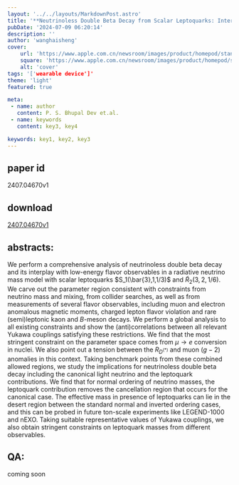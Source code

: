 ```yaml
---
layout: '../../layouts/MarkdownPost.astro'
title: '**Neutrinoless Double Beta Decay from Scalar Leptoquarks: Interplay with Neutrino Mass and Flavor Physics**'
pubDate: '2024-07-09 06:20:14'
description: ''
author: 'wanghaisheng'
cover:
    url: 'https://www.apple.com.cn/newsroom/images/product/homepod/standard/Apple-HomePod-hero-230118_big.jpg.large_2x.jpg'
    square: 'https://www.apple.com.cn/newsroom/images/product/homepod/standard/Apple-HomePod-hero-230118_big.jpg.large_2x.jpg'
    alt: 'cover'
tags: '['wearable device']' 
theme: 'light'
featured: true

meta:
 - name: author
   content: P. S. Bhupal Dev et.al.
 - name: keywords
   content: key3, key4

keywords: key1, key2, key3
---
```


## paper id
2407.04670v1
## download
[2407.04670v1](http://arxiv.org/abs/2407.04670v1)
## abstracts:
We perform a comprehensive analysis of neutrinoless double beta decay and its interplay with low-energy flavor observables in a radiative neutrino mass model with scalar leptoquarks $S_1(\bar{3},1,1/3)$ and $\widetilde{R}_2(3,2,1/6)$. We carve out the parameter region consistent with constraints from neutrino mass and mixing, from collider searches, as well as from measurements of several flavor observables, including muon and electron anomalous magnetic moments, charged lepton flavor violation and rare (semi)leptonic kaon and $B$-meson decays. We perform a global analysis to all existing constraints and show the (anti)correlations between all relevant Yukawa couplings satisfying these restrictions. We find that the most stringent constraint on the parameter space comes from $\mu \to e$ conversion in nuclei. We also point out a tension between the $R_{D^{(*)}}$ and muon $(g-2)$ anomalies in this context. Taking benchmark points from these combined allowed regions, we study the implications for neutrinoless double beta decay including the canonical light neutrino and the leptoquark contributions. We find that for normal ordering of neutrino masses, the leptoquark contribution removes the cancellation region that occurs for the canonical case. The effective mass in presence of leptoquarks can lie in the desert region between the standard normal and inverted ordering cases, and this can be probed in future ton-scale experiments like LEGEND-1000 and nEXO. Taking suitable representative values of Yukawa couplings, we also obtain stringent constraints on leptoquark masses from different observables.
## QA:
coming soon

